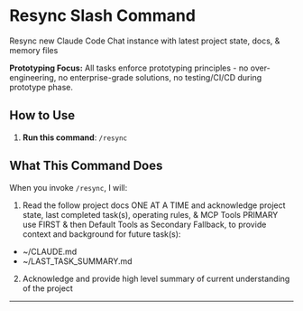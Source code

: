 # Resync Slash Command

Resync new Claude Code Chat instance with latest project state, docs, & memory files

**Prototyping Focus:** All tasks enforce prototyping principles - no over-engineering, no enterprise-grade solutions, no testing/CI/CD during prototype phase.

## How to Use

1. **Run this command**: `/resync`

## What This Command Does

When you invoke `/resync`, I will:

1. Read the follow project docs ONE AT A TIME and acknowledge project state, last completed task(s), operating rules, & MCP Tools PRIMARY use FIRST & then Default Tools as Secondary Fallback, to provide context and background for future task(s):

- ~/CLAUDE.md
- ~/LAST_TASK_SUMMARY.md

2. Acknowledge and provide high level summary of current understanding of the project

---
